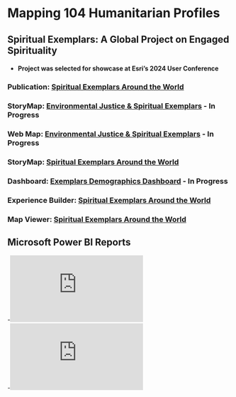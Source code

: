 # Mapping 104 Humanitarian Profiles
## Spiritual Exemplars: A Global Project on Engaged Spirituality
- #### Project was selected for showcase at Esri’s 2024 User Conference
### Publication: [Spiritual Exemplars Around the World](https://crcc.usc.edu/spiritual-exemplars-around-the-world/)  
### StoryMap: [Environmental Justice & Spiritual Exemplars](https://arcg.is/0Kva8O0) - **In Progress**
### Web Map: [Environmental Justice & Spiritual Exemplars](https://arcg.is/1ubW5C1) - **In Progress**
### StoryMap: [Spiritual Exemplars Around the World](https://arcg.is/mTGfb)
### Dashboard: [Exemplars Demographics Dashboard](https://arcg.is/1P9LLu0) - **In Progress**
### Experience Builder: [Spiritual Exemplars Around the World](https://arcg.is/1f8mHP)  
### Map Viewer: [Spiritual Exemplars Around the World](https://arcg.is/1mHuyf)  

## Microsoft Power BI Reports 
-![Exemplar Report](https://github.com/cartopher/Christopher.J.Charles...Portfolio/blob/main/Projects/Past%20Works/Output/Images/ExemplarReport_Page1.pdf?r "Exemplar Report Sample")  
-![Exemplar Report](https://github.com/cartopher/Christopher.J.Charles...Portfolio/blob/main/Projects/Past%20Works/Output/Images/ExemplarReport_Page2.pdf?r "Exemplar Report Sample")
